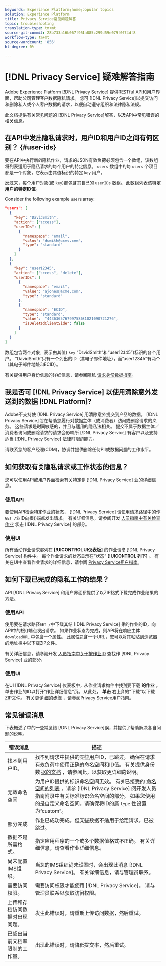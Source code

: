 ```yaml
---
keywords: Experience Platform;home;popular topics
solution: Experience Platform
title: Privacy Service常见问题解答
topic: troubleshooting
translation-type: tm+mt
source-git-commit: 28b733a16b067f951a885c299d59e079f0074df8
workflow-type: tm+mt
source-wordcount: '856'
ht-degree: 0%

---
```



# [!DNL Privacy Service] 疑难解答指南

Adobe Experience Platform [!DNL Privacy Service] 提供RESTful API和用户界面，帮助公司管理客户数据隐私请求。 您可 [!DNL Privacy Service]以提交访问和删除私人或个人客户数据的请求，以便自动遵守组织和法律隐私法规。

此文档提供有关常见问题的 [!DNL Privacy Service]解答，以及API中常见错误的相关信息。

## 在API中发出隐私请求时，用户ID和用户ID之间有何区别？ {#user-ids}

要在API中执行新的隐私作业，请求的JSON有效负荷必须包含一个数组，该数组将列表适用于隐私请求的每个用户的特定信息。 `users` 数组中的每 `users` 个项目都是一个对象，它表示由其值标识的特定 `key` 用户。

反过来，每个用户对象(或 `key`)都包含其自己的 `userIDs` 数组。 此数组列表该特定 **用户的特定ID值**。

Consider the following example `users` array:

```json
"users": [
  {
    "key": "DavidSmith",
    "action": ["access"],
    "userIDs": [
      {
        "namespace": "email",
        "value": "dsmith@acme.com",
        "type": "standard"
      }
    ]
  },
  {
    "key": "user12345",
    "action": ["access", "delete"],
    "userIDs": [
      {
        "namespace": "email",
        "value": "ajones@acme.com",
        "type": "standard"
      },
      {
        "namespace": "ECID",
        "type": "standard",
        "value":  "443636576799758681021090721276",
        "isDeletedClientSide": false
      }
    ]
  }
]
```

数组包含两个对象，表示由其值( `key` “DavidSmith”和“user12345”)标识的各个用户。 “DavidSmith”只有一个列出的ID（其电子邮件地址），而“user12345”有两个（其电子邮件地址和ECID）。

有关提供用户身份信息的详细信息，请参阅隐私 [请求身份数据指南](identity-data.md)。


## 我是否可 [!DNL Privacy Service] 以使用清除意外发送到的数据 [!DNL Platform]?

Adobe不支持使 [!DNL Privacy Service] 用清除意外提交到产品的数据。 [!DNL Privacy Service] 旨在帮助您履行对数据主体（或消费者）访问或删除请求的义务。 这些请求是时间敏感的，并且与适用的隐私法相关。 提交不属于数据主体／消费者访问或删除请求的请求会影响所 [!DNL Privacy Service] 有客户以及支持适当 [!DNL Privacy Service] 法律时限的能力。

请联系您的客户经理(CDM)，协调并提供删除任何PII或数据问题的工作水平。

## 如何获取有关隐私请求或工作状态的信息？

您可以使用API或用户界面检索有关特定作 [!DNL Privacy Service] 业的详细信息。

### 使用API

要使用API检索特定作业的状态， [!DNL Privacy Service] 请使用请求路径中的作`GET /`业ID向根()端点发出请求。 有关详细信息，请参阅开发 [人员指南中有关检查作业](api/privacy-jobs.md#check-the-status-of-a-job) 状态 [!DNL Privacy Service] 的部分。

### 使用UI

所有活动作业请求都列在 **[!UICONTROL UI仪表板]** 的作业请求 [!DNL Privacy Service] 构件中。 每个作业请求的状态显示在“状态” **[!UICONTROL 列下]** 。 有关在UI中查看作业请求的详细信息，请参阅 [Privacy Service用户指南](ui/user-guide.md)。

## 如何下载已完成的隐私工作的结果？

API [!DNL Privacy Service] 和用户界面都提供了以ZIP格式下载完成作业结果的方法。

### 使用API

使用要在请求路径`GET /`中下载其结 [!DNL Privacy Service] 果的作业的ID，向API中的根()端点发出请求。 如果作业状态为完成，则API将在响应主体 `downloadURL` 中包含一个属性。 此属性包含一个URL，您可以将其粘贴到浏览器的地址栏中以下载ZIP文件。

有关详细信息，请参阅开发 [人员指南中关于按作业ID](api/privacy-jobs.md#check-the-status-of-a-job) 查找作 [!DNL Privacy Service] 业的部分。

### 使用UI

在UI [!DNL Privacy Service] 仪表板中，从作业请求构件中找到要下载 **的作业** 。 单击作业的ID以打开“作业详细信息”页。 从此处， **单击** 右上角的“下载”以下载ZIP文件。 有关更详 [细的步骤](ui/user-guide.md) ，请参阅Privacy Service用户指南。

## 常见错误消息

下表概述了中的一些常见错 [!DNL Privacy Service]误，并提供了帮助解决各自问题的说明。

| 错误消息 | 描述 |
| --- | --- |
| 找不到用户ID。 | 找不到请求中提供的某些用户ID，已跳过。 确保在请求有效负荷中使用正确的命名空间和ID值。 有关提供身份数 [据的文档](./identity-data.md) ，请参阅此，以获取更详细的说明。 |
| 无效命名空间 | 为用户ID提供的标识命名空间无效。 有关已接受的 [命名空间的列表](./api/appendix.md#standard-namespaces) ，请参 [!DNL Privacy Service] 阅开发人员指南附录中有关标准标识命名空间的部分。 如果您使用的是自定义命名空间，请确保将ID的属 `type` 性设置为“custom”。 |
| 部分完成 | 作业已成功完成，但某些数据不适用于给定请求，已被跳过。 |
| 数据不是所需格式。 | 指定应用程序的一个或多个数据值格式不正确。 有关详细信息，请查看作业详细信息。 |
| 尚未配置IMS组织。 | 当您的IMS组织尚未设置时，会出现此消息 [!DNL Privacy Service]。 有关详细信息，请与管理员联系。 |
| 需要访问权限。 | 需要访问权限才能使用 [!DNL Privacy Service]。 请与管理员联系以获取访问权限。 |
| 上传和存档访问数据时出现问题。 | 发生此错误时，请重新上传访问数据，然后重试。 |
| 已超出当前文档率限制的工作量。 | 出现此错误时，请降低提交率，然后重试。 |